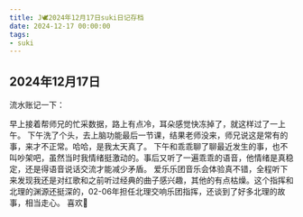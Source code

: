 ```yaml
---
title: J🕊️2024年12月17日suki日记存档
date: 2024-12-17 00:00:00
tags:
- suki
---
```


## 2024年12月17日

流水账记一下：

早上接着帮师兄的忙采数据，路上有点冷，耳朵感觉快冻掉了，就这样过了一上午。
下午洗了个头，去上脑功能最后一节课，结果老师没来，师兄说这是常有的事，来才不正常。哈哈，是我太天真了。
下午和乖乖聊了聊最近发生的事，也不叫吵架吧，虽然当时我情绪挺激动的。事后又听了一遍乖乖的语音，他情绪是真稳定，还是得语音说话交流才能减少矛盾。
爱乐乐团音乐会体验真不错，全程听下来发现我还是对红歌和之前听过经典的曲子感兴趣，其他的有点枯燥。这个指挥和北理的渊源还挺深的，02-06年担任北理交响乐团指挥，还谈到了好多北理的故事，相当走心。
喜欢🥰
